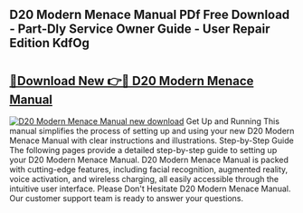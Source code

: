 ## D20 Modern Menace Manual PDf Free Download - Part-Dly Service Owner Guide - User Repair Edition KdfOg

# <h2><a href="http://bc13149.oget.top/?id=D20+Modern+Menace+Manual">🔗Download New 👉🔴 D20 Modern Menace Manual</a></h2>

[![D20 Modern Menace Manual new download](https://i.imgur.com/5g1atiW.png)](http://bc13149.oget.top/?id=D20+Modern+Menace+Manual)
Get Up and Running This manual simplifies the process of setting up and using your new D20 Modern Menace Manual with clear instructions and illustrations. Step-by-Step Guide The following pages provide a detailed step-by-step guide to setting up your D20 Modern Menace Manual. D20 Modern Menace Manual is packed with cutting-edge features, including facial recognition, augmented reality, voice activation, and wireless charging, all easily accessible through the intuitive user interface. Please Don't Hesitate D20 Modern Menace Manual. Our customer support team is ready to answer your questions.
